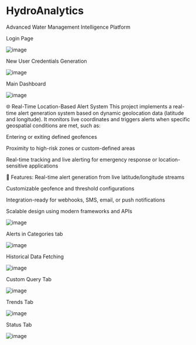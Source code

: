# HydroAnalytics
Advanced Water Management Intelligence Platform


Login Page

![image](https://github.com/user-attachments/assets/dae393be-5a46-455e-b394-0ffae081b5cb)


New User Credentials Generation

![image](https://github.com/user-attachments/assets/14b1f330-edc3-4be3-ae5e-ddd4caff5363)



Main Dashboard 

![image](https://github.com/user-attachments/assets/898dcdbf-e924-4993-8fb1-36e7236e3ac9)


🌐 Real-Time Location-Based Alert System
This project implements a real-time alert generation system based on dynamic geolocation data (latitude and longitude). It monitors live coordinates and triggers alerts when specific geospatial conditions are met, such as:

Entering or exiting defined geofences

Proximity to high-risk zones or custom-defined areas

Real-time tracking and live alerting for emergency response or location-sensitive applications

🔧 Features:
Real-time alert generation from live latitude/longitude streams

Customizable geofence and threshold configurations

Integration-ready for webhooks, SMS, email, or push notifications

Scalable design using modern frameworks and APIs


![image](https://github.com/user-attachments/assets/6aa52fc7-9a01-4f97-a744-822013207b61)


Alerts in Categories tab


![image](https://github.com/user-attachments/assets/1b0d4af0-9117-4e2f-aed2-c7cc887d2f81)



Historical Data Fetching


![image](https://github.com/user-attachments/assets/ded0dda8-217b-432c-b0c3-b60ff3511fbd)



Custom Query Tab


![image](https://github.com/user-attachments/assets/a32a0753-c047-4f86-8feb-6eb8c8b504e4)



Trends Tab 


![image](https://github.com/user-attachments/assets/7032c403-8294-45c2-b167-f97935bf772a)



Status Tab


![image](https://github.com/user-attachments/assets/6963969d-fcad-4ae5-9bbb-ebee4add54bf)







